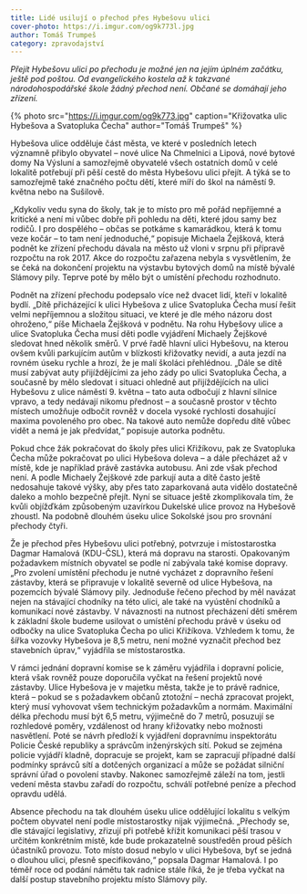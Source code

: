 ```yaml
---
title: Lidé usilují o přechod přes Hybešovu ulici
cover-photo: https://i.imgur.com/og9k773l.jpg
author: Tomáš Trumpeš
category: zpravodajství
---
```


*Přejít Hybešovu ulici po přechodu je možné jen na jejím úplném začátku, ještě pod poštou. Od evangelického kostela až k takzvané národohospodářské škole žádný přechod není. Občané se  domáhají jeho zřízení.*

{% photo src="https://i.imgur.com/og9k773.jpg" caption="Křižovatka ulic Hybešova a Svatopluka Čecha" author="Tomáš Trumpeš" %}

Hybešova ulice odděluje část města, ve které v posledních letech významně přibylo obyvatel – nové ulice Na Chmelnici a Lipová, nové bytové domy Na Výsluní a samozřejmě obyvatelé všech ostatních domů v celé lokalitě potřebují při pěší cestě do města Hybešovu ulici přejít. A týká se to samozřejmě také značného počtu dětí, které míří do škol na náměstí 9. května nebo na Sušilově.

„Kdykoliv vedu syna do školy, tak je to místo pro mě pořád nepříjemné a kritické a není mi vůbec dobře při pohledu na děti, které jdou samy bez rodičů. I pro dospělého – občas se potkáme s kamarádkou, která k tomu veze kočár – to tam není jednoduché,“ popisuje Michaela Žejšková, která podnět ke zřízení přechodu dávala na město už vloni v srpnu při přípravě rozpočtu na rok 2017. Akce do rozpočtu zařazena nebyla s vysvětlením, že se čeká na dokončení projektu na výstavbu bytových domů na místě bývalé Slámovy pily. Teprve poté by mělo být o umístění přechodu rozhodnuto.

Podnět na zřízení přechodu podepsalo více než dvacet lidí, kteří v lokalitě bydlí. „Dítě přicházející k ulici Hybešova z ulice Svatopluka Čecha musí řešit velmi nepříjemnou a složitou situaci, ve které je dle mého názoru dost ohroženo,“ píše Michaela Žejšková v podnětu. Na rohu Hybešovy ulice a ulice Svatopluka Čecha musí děti podle vyjádření Michaely Žejškové sledovat hned několik směrů. V prvé řadě hlavní ulici Hybešovu, na kterou ovšem kvůli  parkujícím autům v blízkosti křižovatky nevidí, a auta jezdí na rovném úseku rychle  a hrozí, že je malí školáci přehlédnou. „Dále se dítě musí zabývat auty přijíždějícími za jeho zády po ulici Svatopluka Čecha, a současně by mělo sledovat i situaci ohledně aut přijíždějících na ulici Hybešovu z ulice náměstí 9. května – tato auta odbočují z hlavní silnice vpravo, a tedy nedávají nikomu přednost – a současně prostor v těchto místech umožňuje odbočit rovněž v docela vysoké rychlosti dosahující maxima povoleného pro obec. Na takové auto nemůže dopředu dítě vůbec vidět a nemá je jak předvídat,“ popisuje autorka podnětu.

Pokud chce žák pokračovat do školy přes ulici Křižíkovu, pak ze Svatopluka Čecha může pokračovat po ulici Hybešova doleva – a dále přecházet až v místě, kde je například právě zastávka autobusu. Ani zde však přechod není. A podle Michaely Žejškové zde parkují auta a dítě často ještě nedosahuje takové výšky, aby přes tato zaparkovaná auta vidělo dostatečně daleko a mohlo bezpečně přejít.
Nyní se situace ještě zkomplikovala tím, že kvůli objížďkám způsobeným uzavírkou Dukelské ulice provoz na Hybešově zhoustl. Na podobně dlouhém úseku ulice Sokolské jsou pro srovnání přechody čtyři.

Že je přechod přes Hybešovu ulici potřebný, potvrzuje i místostarostka Dagmar Hamalová (KDU-ČSL), která má dopravu na starosti. Opakovaným požadavkem místních obyvatel se podle ní zabývala také komise dopravy. „Pro zvolení umístění přechodu je nutné vycházet z dopravního řešení zástavby, která se připravuje v lokalitě severně od ulice Hybešova, na pozemcích bývalé Slámovy pily. Jednoduše řečeno přechod by měl navázat nejen na stávající chodníky na této ulici, ale také na vyústění chodníků a komunikací nové zástavby. V návaznosti na nutnost přecházení dětí směrem k základní škole budeme usilovat o umístění přechodu právě v úseku od odbočky na ulice Svatopluka Čecha po ulici Křižíkova. Vzhledem k tomu, že šířka vozovky Hybešova je 8,5 metru, není možné vyznačit přechod bez stavebních úprav,“ vyjádřila se místostarostka.

V rámci jednání dopravní komise se k záměru vyjádřila i dopravní policie, která však rovněž pouze doporučila vyčkat na řešení projektů nové zástavby. Ulice Hybešova je v majetku města, takže je to právě radnice, která – pokud se s požadavkem občanů ztotožní – nechá zpracovat projekt, který musí vyhovovat všem technickým požadavkům a normám. Maximální délka přechodu musí být 6,5 metru, výjimečně do 7 metrů, posuzují se rozhledové poměry, vzdálenost od hrany křižovatky nebo možnosti nasvětlení. Poté se návrh předloží k vyjádření dopravnímu inspektorátu Policie České republiky a správcům inženýrských sítí. Pokud se zejména policie vyjádří kladně, dopracuje se projekt, kam se zapracují případné další podmínky správců sítí a dotčených organizací a může se požádat silniční správní úřad o povolení stavby. Nakonec samozřejmě záleží na tom, jestli vedení města stavbu zařadí do rozpočtu, schválí potřebné peníze a přechod opravdu udělá.

Absence přechodu na tak dlouhém úseku ulice oddělující lokalitu s velkým počtem obyvatel není podle místostarostky nijak výjimečná. „Přechody se, dle stávající legislativy, zřizují při potřebě křížit komunikaci pěší trasou v určitém konkrétním místě, kde bude prokazatelně soustředěn proud pěších účastníků provozu. Toto místo dosud nebylo v ulici Hybešova, byť se jedná o dlouhou ulici, přesně specifikováno,“ popsala Dagmar Hamalová. I po téměř roce od podání námětu tak radnice stále říká, že je třeba vyčkat na další postup stavebního projektu místo Slámovy pily.
